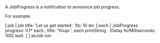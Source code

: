 A JobProgress is a notification to announce job progress. For example:[:job | job title: 'Let us get started'.	1to: 10 do: 		[:each | 			JobProgress progress: 0.1* each ; title: 'Youpi ', each printString .			(Delay forMilliseconds: 100) wait. 			] ]  asJob run